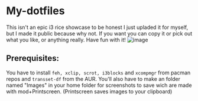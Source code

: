 # My-dotfiles
This isn't an epic i3 rice showcase to be honest I just upladed it for myself, but I made it public because why not.
If you want you can copy it or pick out what you like, or anything really. Have fun with it!
![image](https://user-images.githubusercontent.com/60364668/172926253-c4392f4b-68cf-408c-9c4e-330f322e971d.png)
## Prerequisites:
You have to install `feh, xclip, scrot, i3blocks` and `xcompmgr` from pacman repos and `transset-df` from the AUR.
You'll also have to make an folder named "Images" in your home folder for screenshots to save wich are made with mod+Printscreen.
(Printscreen saves images to your clipboard)
